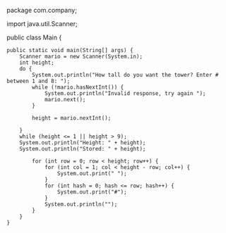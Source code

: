 package com.company;

import java.util.Scanner;

public class Main {

    public static void main(String[] args) {
        Scanner mario = new Scanner(System.in);
        int height;
        do {
            System.out.println("How tall do you want the tower? Enter # between 1 and 8: ");
            while (!mario.hasNextInt()) {
                System.out.println("Invalid response, try again ");
                mario.next();
            }

            height = mario.nextInt();

        }
        while (height <= 1 || height > 9);
        System.out.println("Height: " + height);
        System.out.println("Stored: " + height);

            for (int row = 0; row < height; row++) {
                for (int col = 1; col < height - row; col++) {
                    System.out.print(" ");
                }
                for (int hash = 0; hash <= row; hash++) {
                    System.out.print("#");
                }
                System.out.println("");
            }
        }
    }
